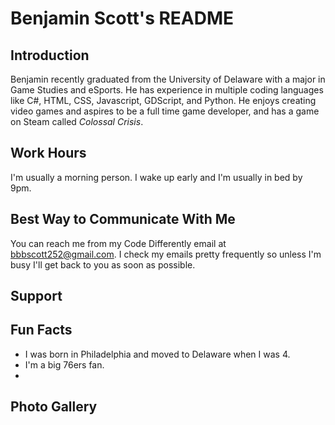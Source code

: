 # Benjamin Scott's README
## Introduction
Benjamin recently graduated from the University of Delaware with a major in Game Studies and eSports. He has experience in multiple coding languages like C#, HTML, CSS, Javascript, GDScript, and Python. He enjoys creating video games and aspires to be a full time game developer, and has a game on Steam called *Colossal Crisis*. 
## Work Hours
I'm usually a morning person. I wake up early and I'm usually in bed by 9pm. 

## Best Way to Communicate With Me
You can reach me from my Code Differently email at bbbscott252@gmail.com. I check my emails pretty frequently so unless I'm busy I'll get back to you as soon as possible. 
## Support

## Fun Facts
* I was born in Philadelphia and moved to Delaware when I was 4.
* I'm a big 76ers fan.
* 
## Photo Gallery
